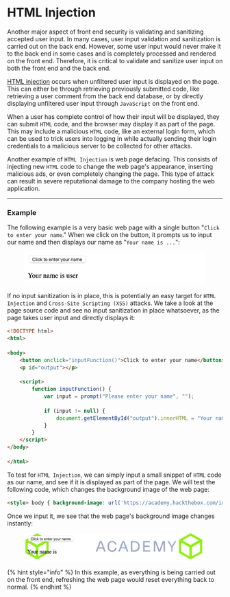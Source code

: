 # HTML Injection

Another major aspect of front end security is validating and sanitizing accepted user input. In many cases, user input validation and sanitization is carried out on the back end. However, some user input would never make it to the back end in some cases and is completely processed and rendered on the front end. Therefore, it is critical to validate and sanitize user input on both the front end and the back end.

[HTML injection](https://owasp.org/www-project-web-security-testing-guide/latest/4-Web_Application_Security_Testing/11-Client-side_Testing/03-Testing_for_HTML_Injection) occurs when unfiltered user input is displayed on the page. This can either be through retrieving previously submitted code, like retrieving a user comment from the back end database, or by directly displaying unfiltered user input through `JavaScript` on the front end.

When a user has complete control of how their input will be displayed, they can submit `HTML` code, and the browser may display it as part of the page. This may include a malicious `HTML` code, like an external login form, which can be used to trick users into logging in while actually sending their login credentials to a malicious server to be collected for other attacks.

Another example of `HTML Injection` is web page defacing. This consists of injecting new `HTML` code to change the web page's appearance, inserting malicious ads, or even completely changing the page. This type of attack can result in severe reputational damage to the company hosting the web application.

***

### **Example**

The following example is a very basic web page with a single button "`Click to enter your name`." When we click on the button, it prompts us to input our name and then displays our name as "`Your name is ...`":

<figure><img src="../../../../.gitbook/assets/image (2) (1).png" alt=""><figcaption></figcaption></figure>

If no input sanitization is in place, this is potentially an easy target for `HTML Injection` and `Cross-Site Scripting (XSS)` attacks. We take a look at the page source code and see no input sanitization in place whatsoever, as the page takes user input and directly displays it:

```html
<!DOCTYPE html>
<html>

<body>
    <button onclick="inputFunction()">Click to enter your name</button>
    <p id="output"></p>

    <script>
        function inputFunction() {
            var input = prompt("Please enter your name", "");

            if (input != null) {
                document.getElementById("output").innerHTML = "Your name is " + input;
            }
        }
    </script>
</body>

</html>
```

To test for `HTML Injection`, we can simply input a small snippet of `HTML` code as our name, and see if it is displayed as part of the page. We will test the following code, which changes the background image of the web page:

```html
<style> body { background-image: url('https://academy.hackthebox.com/images/logo.svg'); } </style>
```

Once we input it, we see that the web page's background image changes instantly:

<figure><img src="../../../../.gitbook/assets/image (1) (1) (1) (1) (1).png" alt=""><figcaption></figcaption></figure>

{% hint style="info" %}
In this example, as everything is being carried out on the front end, refreshing the web page would reset everything back to normal.
{% endhint %}
